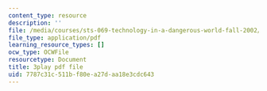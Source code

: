 ```yaml
---
content_type: resource
description: ''
file: /media/courses/sts-069-technology-in-a-dangerous-world-fall-2002/7787c31c511bf80ea27daa18e3cdc643_4YRf-1mLlyw.pdf
file_type: application/pdf
learning_resource_types: []
ocw_type: OCWFile
resourcetype: Document
title: 3play pdf file
uid: 7787c31c-511b-f80e-a27d-aa18e3cdc643
---
```

